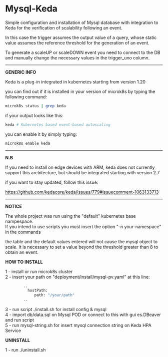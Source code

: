 # Mysql-Keda


Simple configuration and installation of Mysql database with integration to Keda for the verification of scalability following an event.

In this case the trigger assumes the output value of a query, whose static value assumes the reference threshold for the generation of an event.

To generate a scaleUP or scaleDOWN event you need to connect to the DB and manually change the necessary values ​​in the trigger_uno column.


__________________________________

<b>GENERIC INFO</b>

Keda is a plug-in integrated in kubernetes starting from version 1.20

you can find out if it is installed in your version of microk8s by typing the following command:
```sh
microk8s status | grep keda
```

if your output looks like this:
```sh
keda # Kubernetes based event-based autoscaling
```

you can enable it by simply typing:
```sh
microk8s enable keda
```
__________________________________

<b>N.B</b>

If you need to install on edge devices with ARM, keda does not currently support this architecture, but should be integrated starting with version 2.7

if you want to stay updated, follow this issue:

https://github.com/kedacore/keda/issues/779#issuecomment-1063133713

__________________________________

<b>NOTICE</b>

The whole project was run using the "default" kubernetes base nampespace.<br>
If you intend to use scripts you must insert the option "-n your-namespace" in the commands<br>

the table and the default values ​​entered will not cause the mysql object to scale. It is necessary to set a value beyond the threshold greater than 8 to obtain an event.

<b>HOW TO INSTALL</b>

1 - install or run microk8s cluster<br>
2 - insert your path on "deployment/install/mysql-pv.yaml" at this line:<br>
```sh    
        ..
          hostPath:
             path: "/your/path"
        ..
```
	
3 - run script ./install.sh for install config & mysql<br>
4 - import db/data.sql on Mysql POD or connect to this with gui es.DBeaver and run script<br> 
5 - run mysql-string.sh for insert mysql connection string on Keda HPA Service

<b>UNINSTALL</b>

1 - run ./uninstall.sh


